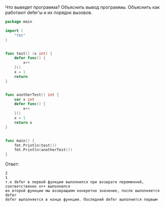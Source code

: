Что выведет программа? Объяснить вывод программы. Объяснить как работают defer’ы и их порядок вызовов.

```go
package main

import (
	"fmt"
)


func test() (x int) {
	defer func() {
		x++
	}()
	x = 1
	return
}


func anotherTest() int {
	var x int
	defer func() {
		x++
	}()
	x = 1
	return x
}


func main() {
	fmt.Println(test())
	fmt.Println(anotherTest())
}
```

Ответ:
```
2
1
т.к defer в первой функции выполнился при возврате переменной, соответственно x++ выполнился
во второй функции мы возвращаем конкретно значение, после выполняется defer
defer выполняется в конце функции. Последний defer выполнится первым

```
